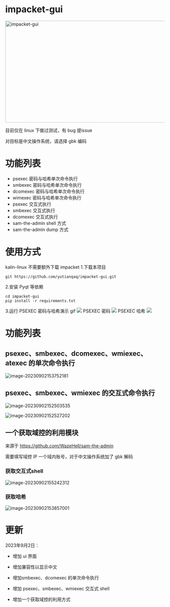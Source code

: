 # impacket-gui
<img src="https://socialify.git.ci/yutianqaq/impacket-gui/image?description=1&descriptionEditable=Impacket-gui%20%E5%B7%A5%E5%85%B7&font=Inter&forks=1&issues=1&language=1&logo=https%3A%2F%2Fraw.githubusercontent.com%2Fyutianqaq%2Fimpacket-gui%2Fmaster%2Flogo.jpg&name=1&owner=1&pattern=Charlie%20Brown&pulls=1&stargazers=1&theme=Light" alt="impacket-gui" width="640" height="320" />

目前仅在 linux 下做过测试，有 bug 提issue 

对目标是中文操作系统，请选择 gbk 编码

# 功能列表

- psexec 密码与哈希单次命令执行
- smbexec 密码与哈希单次命令执行
- dcomexec 密码与哈希单次命令执行
- wimexec 密码与哈希单次命令执行
- psexec 交互式执行
- smbexec 交互式执行
- dcomexec 交互式执行
- sam-the-admin shell 方式
- sam-the-admin dump 方式



# 使用方式
kalin-linux 不需要额外下载 impacket
1.下载本项目
```
git https://github.com/yutianqaq/impacket-gui.git
```

2.安装 Pyqt 等依赖
```
cd impacket-gui
pip install -r requirements.txt
```

3.运行
PSEXEC 密码与哈希演示 gif
![](./img/1.gif)
PSEXEC 密码
![](./img/2.png)
PSEXEC 哈希
![](./img/3.png)

# 功能列表
## psexec、smbexec、dcomexec、wmiexec、atexec 的单次命令执行

![image-20230902153752181](img/image-20230902153752181.png)

## psexec、smbexec、wmiexec 的交互式命令执行

![image-20230902152503535](img/image-20230902152503535.png)

![image-20230902152527202](img/image-20230902152527202.png)

## 一个获取域控的利用模块

来源于 https://github.com/WazeHell/sam-the-admin

需要填写域控 IP 一个域内账号，对于中文操作系统加了 gbk 解码

### 获取交互式shell

![image-20230902155242312](img/image-20230902155242312.png)

### 获取哈希

![image-20230902153857001](img/image-20230902153857001.png)

# 更新

2023年9月2日：

- 增加 ui 界面 
- 增加兼容性以显示中文

- 增加smbexec、dcomexec 的单次命令执行

- 增加 psexec、smbexec、wmiexec 交互式 shell
- 增加一个获取域控的利用方式
